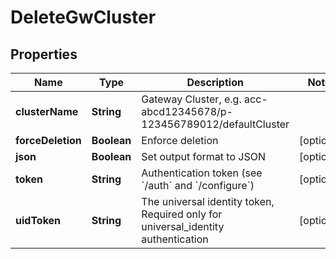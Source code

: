 

# DeleteGwCluster


## Properties

| Name | Type | Description | Notes |
|------------ | ------------- | ------------- | -------------|
|**clusterName** | **String** | Gateway Cluster, e.g. acc-abcd12345678/p-123456789012/defaultCluster |  |
|**forceDeletion** | **Boolean** | Enforce deletion |  [optional] |
|**json** | **Boolean** | Set output format to JSON |  [optional] |
|**token** | **String** | Authentication token (see &#x60;/auth&#x60; and &#x60;/configure&#x60;) |  [optional] |
|**uidToken** | **String** | The universal identity token, Required only for universal_identity authentication |  [optional] |



